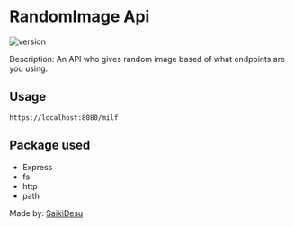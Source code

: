# RandomImage Api
<img alt="version" src="https://img.shields.io/github/package-json/v/mraikero-01/imagerandom-api?label=github&style=flat-square">

Description:
An API who gives random image based of what endpoints are you using.

## Usage
``` https://localhost:8080/milf ```

## Package used
+ Express
+ fs
+ http
+ path

Made by: [SaikiDesu](https://github.com/mraikero-01)
